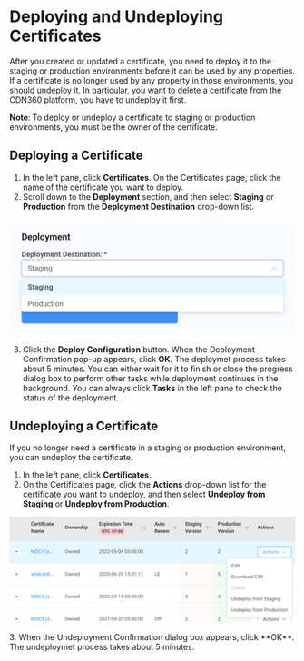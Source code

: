# Deploying and Undeploying Certificates

After you created or updated a certificate, you need to deploy it to the staging or production environments before it can be used by any properties. If a certificate is no longer used by any property in those environments, you should undeploy it. In particular, you want to delete a certificate from the CDN360 platform, you have to undeploy it first.

**Note**: To deploy or undeploy a certificate to staging or production environments, you must be the owner of the certificate.

## Deploying a Certificate

1. In the left pane, click **Certificates**. On the Certificates page, click the name of the certificate you want to deploy.
2. Scroll down to the **Deployment** section, and then select **Staging** or **Production** from the **Deployment Destination** drop-down list.
<p align="center"><img src="/docs/resources/images/Selecting a Deployment Options.png" alt="Deployment Options" width="600"></p>

3. Click the **Deploy Configuration** button. When the Deployment Confirmation pop-up appears, click **OK**. The deploymet process takes about 5 minutes. You can either wait for it to finish or close the progress dialog box to perform other tasks while deployment continues in the background. You can always click **Tasks** in the left pane to check the status of the deployment.

## Undeploying a Certificate

If you no longer need a certificate in a staging or production environment, you can undeploy the certificate.

1. In the left pane, click **Certificates**.
2. On the Certificates page, click the **Actions** drop-down list for the certificate you want to undeploy, and then select **Undeploy from Staging** or **Undeploy from Production**.
<p align="center"><img src="/docs/resources/images/CertificateActions.png" alt="Certificate Actions" width="700"></p>
3. When the Undeployment Confirmation dialog box appears, click **OK**. The undeploymet process takes about 5 minutes.
